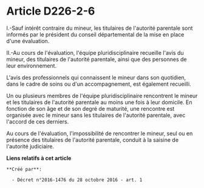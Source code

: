 # Article D226-2-6

I.-Sauf intérêt contraire du mineur, les titulaires de l'autorité parentale sont informés par le président du conseil
départemental de la mise en place d'une évaluation. 

II.-Au cours de l'évaluation, l'équipe pluridisciplinaire recueille l'avis du mineur, des titulaires de l'autorité parentale,
ainsi que des personnes de leur environnement. 

L'avis des professionnels qui connaissent le mineur dans son quotidien, dans le cadre de soins ou d'un accompagnement, est
également recueilli. 

Un ou plusieurs membres de l'équipe pluridisciplinaire rencontrent le mineur et les titulaires de l'autorité parentale au
moins une fois à leur domicile. En fonction de son âge et de son degré de maturité, une rencontre est organisée avec le
mineur sans les titulaires de l'autorité parentale, avec l'accord de ces derniers. 

Au cours de l'évaluation, l'impossibilité de rencontrer le mineur, seul ou en présence des titulaires de l'autorité
parentale, conduit à la saisine de l'autorité judiciaire.

**Liens relatifs à cet article**

	**Créé par**:

	  - Décret n°2016-1476 du 28 octobre 2016 - art. 1
